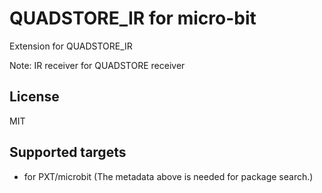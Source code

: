  # QUADSTORE_IR for micro-bit

Extension for QUADSTORE_IR

Note: IR receiver for QUADSTORE receiver

## License

MIT

## Supported targets

* for PXT/microbit
(The metadata above is needed for package search.)
